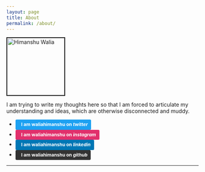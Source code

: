 ```yaml
---
layout: page
title: About
permalink: /about/
---
```


<p><a href="/about/"><img class= "img-circle" src="https://img-global-dev.cpcdn.com/001_users/49f312472fe05660/mq70/photo.jpg" alt="Himanshu Walia" width ="150px" border="2"  />
</a></p>


I am trying to write my thoughts here so that I am forced to articulate my understanding and ideas, which are otherwise disconnected and muddy.


* <a style="background-color:#1da1f2;color:white;text-decoration:none;padding:4px 6px;font-family:-apple-system, BlinkMacSystemFont, &quot;San Francisco&quot;, &quot;Helvetica Neue&quot;, Helvetica, Ubuntu, Roboto, Noto, &quot;Segoe UI&quot;, Arial, sans-serif;font-size:12px;font-weight:bold;line-height:1.2;display:inline-block;border-radius:3px" href="https://twitter.com/waliahimanshu" target="_blank" rel="noopener noreferrer" title="Down"><span style="display:inline-block;padding:2px 3px"></span><span style="display:inline-block;padding:2px 3px">I am <b>waliahimanshu</b> on <i>twitter</i></span></a>
* <a style="background-color:#E1306C;color:white;text-decoration:none;padding:4px 6px;font-family:-apple-system, BlinkMacSystemFont, &quot;San Francisco&quot;, &quot;Helvetica Neue&quot;, Helvetica, Ubuntu, Roboto, Noto, &quot;Segoe UI&quot;, Arial, sans-serif;font-size:12px;font-weight:bold;line-height:1.2;display:inline-block;border-radius:3px" href="https://www.instagram.com/waliahimanshu/" target="_blank" rel="noopener noreferrer" title="Down"><span style="display:inline-block;padding:2px 3px"></span><span style="display:inline-block;padding:2px 3px">I am <b>waliahimanshu</b> on <i>instagram</i></span></a>
* <a style="background-color:#0077B5;color:white;text-decoration:none;padding:4px 6px;font-family:-apple-system, BlinkMacSystemFont, &quot;San Francisco&quot;, &quot;Helvetica Neue&quot;, Helvetica, Ubuntu, Roboto, Noto, &quot;Segoe UI&quot;, Arial, sans-serif;font-size:12px;font-weight:bold;line-height:1.2;display:inline-block;border-radius:3px" href="https://www.linkedin.com/in/waliahimanshu" target="_blank" rel="noopener noreferrer" title="Down"><span style="display:inline-block;padding:2px 3px"></span><span style="display:inline-block;padding:2px 3px">I am <b>waliahimanshu</b> on <i>linkedin</i></span></a>
* <a style="background-color:#333;color:white;text-decoration:none;padding:4px 6px;font-family:-apple-system, BlinkMacSystemFont, &quot;San Francisco&quot;, &quot;Helvetica Neue&quot;, Helvetica, Ubuntu, Roboto, Noto, &quot;Segoe UI&quot;, Arial, sans-serif;font-size:12px;font-weight:bold;line-height:1.2;display:inline-block;border-radius:3px" href="https://github.com/waliahimanshu" target="_blank" rel="noopener noreferrer" title="Down"><span style="display:inline-block;padding:2px 3px"></span><span style="display:inline-block;padding:2px 3px">I am <b>waliahimanshu</b> on <i>github</i></span></a>



<hr>











